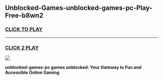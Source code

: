 
## Unblocked-Games-unblocked-games-pc-Play-Free-b8wn2
<h3>
<a href="https://premium76.site?title=unblocked-games-pc&ref=10A">CLICK TO PLAY</a></h3>
<hr>

<h3>
<a href="https://premium76.site?title=unblocked-games-pc&ref=10A">CLICK 2 PLAY</a>
  
</h3>

<a href="https://premium76.site?title=unblocked-games-pc&ref=10A"><img src="https://clearcache.store/games.png"></a>


**unblocked-games-pc games unblocked: Your Gateway to Fun and Accessible Online Gaming**
